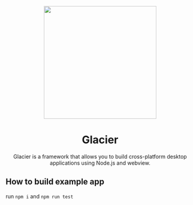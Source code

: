 <p align="center"><img width="300" src="https://github.com/AuroraTeam/Glacier/assets/13483132/26358ce2-54d1-4733-8fa5-25c41ce85423"></p>
<h1 align="center">Glacier</h1>
<p align="center">Glacier is a framework that allows you to build cross-platform desktop applications using Node.js and webview.</p>

## How to build example app

run `npm i` and `npm run test`
